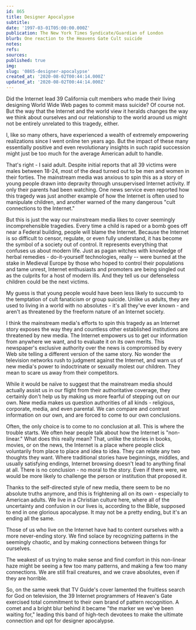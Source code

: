 ```yaml
---
id: 865
title: Designer Apocalypse
subtitle: 
date: '1997-03-01T05:00:00.000Z'
publication: The New York Times Syndicate/Guardian of London
blurb: One reaction to the Heavens Gate Cult suicide
notes: 
refs: 
sources: 
published: true
img: 
slug: '0865-designer-apocalypse'
created_at: '2020-08-02T00:44:14.000Z'
updated_at: '2020-08-02T00:44:14.000Z'
---
```

Did the Internet lead 39 California cult members who made their living designing World Wide Web pages to commit mass suicide? Of course not. But the way that the Internet and the world view it heralds changes the way we think about ourselves and our relationship to the world around us might not be entirely unrelated to this tragedy, either.

I, like so many others, have experienced a wealth of extremely empowering realizations since I went online ten years ago. But the impact of these many essentially positive and even revolutionary insights in such rapid succession might just be too much for the average American adult to handle.

That's right - I said adult. Despite initial reports that all 39 victims were males between 18-24, most of the dead turned out to be men and women in their forties. The mainstream media was anxious to spin this as a story of young people drawn into depravity through unsupervised Internet activity. If only their parents had been watching. One news service even reported how this tragedy was just another example of how the Internet is often used to manipulate children, and another warned of the many dangerous "cult connections to the Internet."

But this is just the way our mainstream media likes to cover seemingly incomprehensible tragedies. Every time a child is raped or a bomb goes off near a Federal building, people will blame the Internet. Because the Internet is so difficult to censor, regulate, or even fully understand, it has become the symbol of a society out of control. It represents everything that confuses us about modern life. Just as pagan witches with knowledge of herbal remedies - do-it-yourself technologies, really -- were burned at the stake in Medieval Europe by those who hoped to control their populations and tame unrest, Internet enthusiasts and promoters are being singled out as the culprits for a host of modern ills. And they tell us our defenseless children could be the next victims.

My guess is that young people would have been less likely to succumb to the temptation of cult fanaticism or group suicide. Unlike us adults, they are used to living in a world with no absolutes - it's all they've ever known - and aren't as threatened by the freeform nature of an Internet society.

I think the mainstream media's efforts to spin this tragedy as an Internet story exposes the way they and countless other established institutions are threatened by new media. The Internet empowers us to get our information from anywhere we want, and to evaluate it on its own merits. This newspaper's exclusive authority over the news is compromised by every Web site telling a different version of the same story. No wonder the television networks rush to judgment against the Internet, and warn us of new media's power to indoctrinate or sexually molest our children. They mean to scare us away from their competitors.

While it would be naïve to suggest that the mainstream media should actually assist us in our flight from their authoritative coverage, they certainly don't help us by making us more fearful of stepping out on our own. New media makes us question authorities of all kinds - religious, corporate, media, and even parental. We can compare and contrast information on our own, and are forced to come to our own conclusions.

Often, the only choice is to come to no conclusion at all. This is where the trouble starts. We often hear people talk about how the Internet is "non-linear." What does this really mean? That, unlike the stories in books, movies, or on the news, the Internet is a place where people click voluntarily from place to place and idea to idea. They can relate any two thoughts they want. Where traditional stories have beginnings, middles, and usually satisfying endings, Internet browsing doesn't lead to anything final at all. There is no conclusion - no moral to the story. Even if there were, we would be more likely to challenge the person or institution that proposed it.

Thanks to the self-directed style of new media, there seem to be no absolute truths anymore, and this is frightening all on its own - especially to American adults. We live in a Christian culture here, where all of the uncertainty and confusion in our lives is, according to the Bible, supposed to end in one glorious apocalypse. It may not be a pretty ending, but it's an ending all the same.

Those of us who live on the Internet have had to content ourselves with a more never-ending story. We find solace by recognizing patterns in the seemingly chaotic, and by making connections between things for ourselves.

The weakest of us trying to make sense and find comfort in this non-linear haze might be seeing a few too many patterns, and making a few too many connections. We are still frail creatures, and we crave absolutes, even if they are horrible.

So, on the same week that TV Guide's cover lamented the fruitless search for God on television, the 39 Internet programmers of Heaven's Gate exercised total commitment to their own brand of pattern recognition. A comet and a bright blur behind it became "the marker we we've been waiting for," leading this band of high-tech devotees to make the ultimate connection and opt for designer apocalypse.
